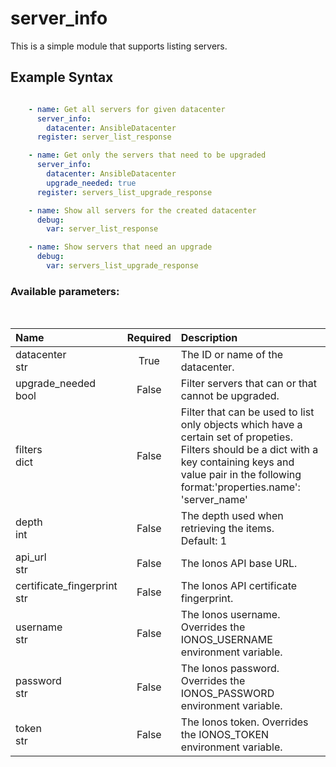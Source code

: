 # server_info

This is a simple module that supports listing servers.

## Example Syntax


```yaml

    - name: Get all servers for given datacenter
      server_info:
        datacenter: AnsibleDatacenter
      register: server_list_response

    - name: Get only the servers that need to be upgraded
      server_info:
        datacenter: AnsibleDatacenter
        upgrade_needed: true
      register: servers_list_upgrade_response

    - name: Show all servers for the created datacenter
      debug:
        var: server_list_response

    - name: Show servers that need an upgrade
      debug:
        var: servers_list_upgrade_response

```
### Available parameters:
&nbsp;

| Name | Required | Description |
| :--- | :---: | :--- |
| datacenter<br /><span class="blue-span">str</span> | True | The ID or name of the datacenter. |
| upgrade_needed<br /><span class="blue-span">bool</span> | False | Filter servers that can or that cannot be upgraded. |
| filters<br /><span class="blue-span">dict</span> | False | Filter that can be used to list only objects which have a certain set of propeties. Filters should be a dict with a key containing keys and value pair in the following format:'properties.name': 'server_name' |
| depth<br /><span class="blue-span">int</span> | False | The depth used when retrieving the items.<br />Default: 1 |
| api_url<br /><span class="blue-span">str</span> | False | The Ionos API base URL. |
| certificate_fingerprint<br /><span class="blue-span">str</span> | False | The Ionos API certificate fingerprint. |
| username<br /><span class="blue-span">str</span> | False | The Ionos username. Overrides the IONOS_USERNAME environment variable. |
| password<br /><span class="blue-span">str</span> | False | The Ionos password. Overrides the IONOS_PASSWORD environment variable. |
| token<br /><span class="blue-span">str</span> | False | The Ionos token. Overrides the IONOS_TOKEN environment variable. |
